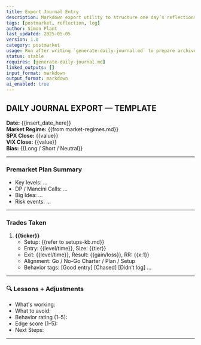 ```yaml
---
title: Export Journal Entry  
description: Markdown export utility to structure one day’s reflections, trades, and flags for logbook use  
tags: [postmarket, reflection, log]  
author: Simon Plant  
last_updated: 2025-05-05  
version: 1.0  
category: postmarket  
usage: Run after writing `generate-daily-journal.md` to prepare archive-ready markdown  
status: stable  
requires: [generate-daily-journal.md]  
linked_outputs: []  
input_format: markdown  
output_format: markdown  
ai_enabled: true  
---
```


## DAILY JOURNAL EXPORT — TEMPLATE

**Date:** {{insert_date_here}}  
**Market Regime:** {{from market-regimes.md}}  
**SPX Close:** {{value}}  
**VIX Close:** {{value}}  
**Bias:** {{Long / Short / Neutral}}

---

### Premarket Plan Summary
- Key levels: ...
- DP / Mancini Calls: ...
- Big Idea: ...
- Risk events: ...

---

### Trades Taken
1. **{{ticker}}**
   - Setup: {{refer to setups-kb.md}}
   - Entry: {{level/time}}, Size: {{tier}}
   - Exit: {{level/time}}, Result: {{gain/loss}}, RR: {{x:1}}
   - Alignment: Go / No-Go Charter / Plan / Setup
   - Behavior tags: [Good entry] [Chased] [Didn’t log] ...

---

### 🔍 Lessons + Adjustments
- What's working:
- What to avoid:
- Behavior rating (1–5): 
- Edge score (1–5): 
- Next Steps:

---